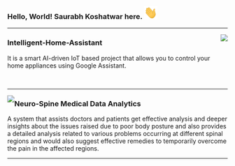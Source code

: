 ### Hello, World! Saurabh Koshatwar here. <img src="images/wave.gif" width="30px" height="30px">
  <!--
I'm a Software Developer, Machine Learning - Deep Learning Enthusiast and a Bot Hobbyist.

I am a graduate student at the University of Southern California pursuing a master's in Computer Science specializing in Data Science. Actively seeking Summer'22 software engineering/ML Internships.

I worked as a Software Engineer at [‘CLSA Technology & Services LLP’](https://clsa.com) for 2 years. I worked on and delivered several features for the system which had in-memory distributed computing architecture. During my time at CLSA Technology & Services, I worked on technologies like Java, Python, Spring, MongoDB, Redis Oracle DB, PostgreSQL, Apache Spark, Apache Camel, Apache Kafka. and Liquibase.

I completed my bachelor’s in Computer Science at Vishwakarma Institute of Information Technology. I graduated with a CGPA of 8.8/10 and was a merit rank holder (in the top 10 of over 300 students in my batch). 

As a Machine Learning - Deep Learning enthusiast I have worked on a few projects like 
Dementia diagnosis,
Product quality detection based on customer reviews 
and VoxelNet: End-to-End Learning for Point Cloud Based 3D Object Detection, 
..
working on such projects gave me a comprehensive experience of end-to-end ML development and deployment processes. 

I enjoy participating in hackathons.
<ul>
<li>I secured 3rd rank in the HackerRank global coding competition.</li>
<li>Received a grand prize of £ 250 & pilot grant of £ 10,000 for being 3rd out of 30+ teams across Los Angeles and London in NeuroHack Hackathon 2022.</li>
<ul>
 
You can find me on <a href="mailto:saurabhkoshatwar1996@gmail.com"><img height="30" src="/images/gmail.png" ></a> or on <a href="https://www.linkedin.com/in/saurabhkoshatwar/"><img height="30" src="/images/linkedin.png"></a>.

-->
 ---
 
 <p>
 <a href="https://github.com/saurabhkoshatwar/Intelligent-Home-Assistant">
  <img align="right" src="https://github-readme-stats.vercel.app/api/pin/?username=saurabhkoshatwar&repo=Intelligent-Home-Assistant&title_color=ffffff&text_color=c9cacc&icon_color=2bbc8a&bg_color=1d1f21" />
</a>
</p>
 
### Intelligent-Home-Assistant

It is a smart AI-driven IoT based project that allows you to control your home appliances using Google Assistant.

<br>

 ---
 
 <p>
 <a href="https://github.com/saurabhkoshatwar/NSMDA-FinalYearProject">
  <img align="left" src="https://github-readme-stats.vercel.app/api/pin/?username=saurabhkoshatwar&repo=NSMDA-FinalYearProject&title_color=ffffff&text_color=c9cacc&icon_color=2bbc8a&bg_color=1d1f21" />
</a>
</p>
 
### Neuro-Spine Medical Data Analytics

A system that assists doctors and patients get effective analysis and deeper insights about the issues raised due to poor body posture and also provides a detailed analysis related to various problems occurring at different spinal regions and would also suggest effective remedies to temporarily overcome the pain in the affected regions.
<br>

 ---
 

  <!--
 <p>
 <a href="https://github.com/saurabhkoshatwar/ML-Assignments">
  <img align="right" src="https://github-readme-stats.vercel.app/api/pin/?username=saurabhkoshatwar&repo=ML-Assignments&title_color=ffffff&text_color=c9cacc&icon_color=2bbc8a&bg_color=1d1f21" />
</a>
</p>

### My ML Cheat-sheet

Here is all you need to get started with Machine Learning from scratch, including sample assignments, data sets and references!

<br>
 ---
  
  <p>
 <a href="https://github.com/saurabhkoshatwar/addons">
  <img width="419px" height="100px" margin-right="10%" margin-bottom="2%" margin-top="-2%" align="right" src="/images/sig addons.png"  />
</a>
</p>
 
### TensorFlow Addons

I’m currently working on TensorFlow Addons contributions!

 --- -->

<!--
**saurabhkoshatwar/saurabhkoshatwar** is a ✨ _special_ ✨ repository because its `README.md` (this file) appears on your GitHub profile.

Here are some ideas to get you started:

- 🔭 I’m currently working on ...
- 🌱 I’m currently learning ...
- 👯 I’m looking to collaborate on ...
- 🤔 I’m looking for help with ...
- 💬 Ask me about ...
- 📫 How to reach me: ...
- 😄 Pronouns: ...
- ⚡ Fun fact: ...
-->

